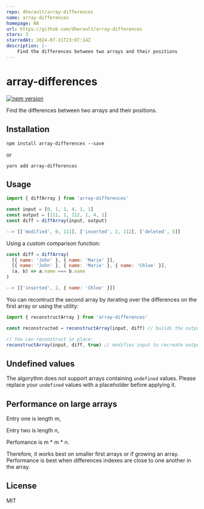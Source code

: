 ```yaml
---
repo: dherault/array-differences
name: array-differences
homepage: NA
url: https://github.com/dherault/array-differences
stars: 3
starredAt: 2024-07-31T23:07:14Z
description: |-
    Find the differences between two arrays and their positions
---
```


# array-differences

[![npm version](https://badge.fury.io/js/array-differences.svg)](https://badge.fury.io/js/array-differences)

Find the differences between two arrays and their positions.

## Installation

`npm install array-differences --save`

or

`yarn add array-differences`

## Usage

```js
import { diffArray } from 'array-differences'

const input = [0, 1, 1, 4, 1, 1]
const output = [111, 1, 112, 1, 4, 1]
const diff = diffArray(input, output)

--> [['modified', 0, 111], ['inserted', 2, 112], ['deleted', 5]]
```

Using a custom comparison function:

```js
const diff = diffArray(
  [{ name: 'John' }, { name: 'Marie' }],
  [{ name: 'John' }, { name: 'Marie' }, { name: 'Chloe' }],
  (a, b) => a.name === b.name
)

--> [['inserted', 2, { name: 'Chloe' }]]
```

You can recontruct the second array by iterating over the differences on the first array or using the utility:

```js
import { reconstructArray } from 'array-differences'

const reconstructed = reconstructArray(input, diff) // builds the output

// You can reconstruct in place:
reconstructArray(input, diff, true) // modifies input to recreate output from diff
```

## Undefined values

The algorythm does not support arrays containing `undefined` values. Please replace your `undefined` values with a placeholder before applying it.

## Performance on large arrays

Entry one is length m,

Entry two is length n,

Perfomance is m * m * n.

Therefore, it works best on smaller first arrays or if growing an array. Performance is best when differences indexes are close to one another in the array.

## License

MIT

